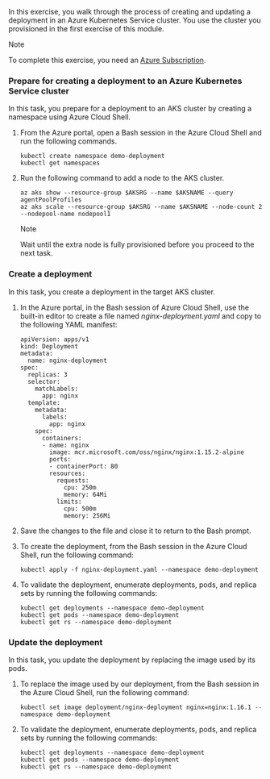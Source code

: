 In this exercise, you walk through the process of creating and updating a deployment in an Azure Kubernetes Service cluster. You use the cluster you provisioned in the first exercise of this module.

> [!NOTE]
> To complete this exercise, you need an [Azure Subscription](https://azure.microsoft.com/free/).<br>

### Prepare for creating a deployment to an Azure Kubernetes Service cluster

In this task, you prepare for a deployment to an AKS cluster by creating a namespace using Azure Cloud Shell.

1.  From the Azure portal, open a Bash session in the Azure Cloud Shell and run the following commands.
    
    ```azurecli
    kubectl create namespace demo-deployment
    kubectl get namespaces
    ```

2.  Run the following command to add a node to the AKS cluster.
    
    ```azurecli
    az aks show --resource-group $AKSRG --name $AKSNAME --query agentPoolProfiles
    az aks scale --resource-group $AKSRG --name $AKSNAME --node-count 2 --nodepool-name nodepool1
    ```
    
    > [!NOTE]
    > Wait until the extra node is fully provisioned before you proceed to the next task.<br>

### Create a deployment

In this task, you create a deployment in the target AKS cluster.

1.  In the Azure portal, in the Bash session of Azure Cloud Shell, use the built-in editor to create a file named *nginx-deployment.yaml* and copy to the following YAML manifest:
    
    ```azurecli
    apiVersion: apps/v1
    kind: Deployment
    metadata:
      name: nginx-deployment
    spec:
      replicas: 3
      selector:
        matchLabels:
          app: nginx
      template:
        metadata:
          labels:
            app: nginx
        spec:
          containers:
          - name: nginx
            image: mcr.microsoft.com/oss/nginx/nginx:1.15.2-alpine
            ports:
            - containerPort: 80
            resources:
              requests:
                cpu: 250m
                memory: 64Mi
              limits:
                cpu: 500m
                memory: 256Mi
    ```

2.  Save the changes to the file and close it to return to the Bash prompt.
3.  To create the deployment, from the Bash session in the Azure Cloud Shell, run the following command:
    
    ```azurecli
    kubectl apply -f nginx-deployment.yaml --namespace demo-deployment
    ```

4.  To validate the deployment, enumerate deployments, pods, and replica sets by running the following commands:
    
    ```azurecli
    kubectl get deployments --namespace demo-deployment
    kubectl get pods --namespace demo-deployment
    kubectl get rs --namespace demo-deployment
    ```

### Update the deployment

In this task, you update the deployment by replacing the image used by its pods.

1.  To replace the image used by our deployment, from the Bash session in the Azure Cloud Shell, run the following command:
    
    ```azurecli
    kubectl set image deployment/nginx-deployment nginx=nginx:1.16.1 --namespace demo-deployment
    ```

2.  To validate the deployment, enumerate deployments, pods, and replica sets by running the following commands:
    
    ```azurecli
    kubectl get deployments --namespace demo-deployment
    kubectl get pods --namespace demo-deployment
    kubectl get rs --namespace demo-deployment
    ```
